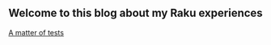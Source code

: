 ## Welcome to this blog about my Raku experiences

[A matter of tests](https://frithnanth.github.io/posts/001.md)
